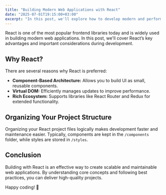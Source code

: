 ```yaml
---
title: "Building Modern Web Applications with React"
date: "2025-07-01T19:15:00+03:00"
excerpt: "In this post, we'll explore how to develop modern and performant web applications using React."
---
```


React is one of the most popular frontend libraries today and is widely used in building modern web applications. In this post, we'll cover React’s key advantages and important considerations during development.

## Why React?

There are several reasons why React is preferred:

- **Component-Based Architecture:** Allows you to build UI as small, reusable components.
- **Virtual DOM:** Efficiently manages updates to improve performance.
- **Rich Ecosystem:** Supports libraries like React Router and Redux for extended functionality.

## Organizing Your Project Structure

Organizing your React project files logically makes development faster and maintenance easier. Typically, components are kept in the `/components` folder, while styles are stored in `/styles`.

## Conclusion

Building with React is an effective way to create scalable and maintainable web applications. By understanding core concepts and following best practices, you can deliver high-quality projects.

Happy coding! 🚀
